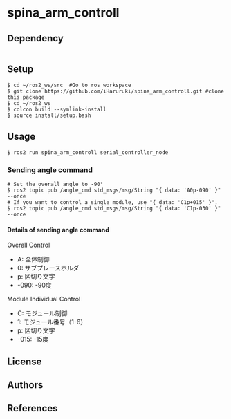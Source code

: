 # spina_arm_controll
## Dependency
```
```
## Setup
```
$ cd ~/ros2_ws/src  #Go to ros workspace
$ git clone https://github.com/iHaruruki/spina_arm_controll.git #clone this package
$ cd ~/ros2_ws
$ colcon build --symlink-install
$ source install/setup.bash
```
## Usage
```
$ ros2 run spina_arm_controll serial_controller_node

```
### Sending angle command
```
# Set the overall angle to -90°
$ ros2 topic pub /angle_cmd std_msgs/msg/String "{ data: 'A0p-090' }" --once
# If you want to control a single module, use "{ data: 'C1p+015' }".
$ ros2 topic pub /angle_cmd std_msgs/msg/String "{ data: 'C1p-030' }" --once
```
#### Details of sending angle command
Overall Control
* A: 全体制御
* 0: サブプレースホルダ
* p: 区切り文字
* -090: -90度<br>

Module Individual Control
* C: モジュール制御
* 1: モジュール番号（1-6）
* p: 区切り文字
* -015: -15度
## License
## Authors
## References
